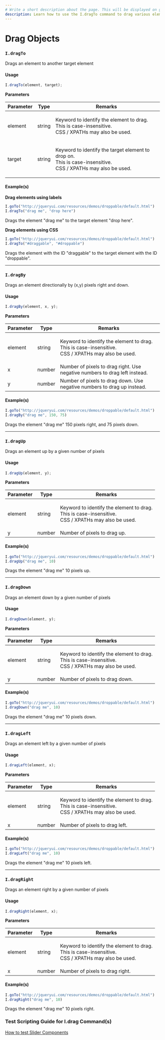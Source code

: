 ```yaml
---
# Write a short description about the page. This will be displayed on google search results.
description: Learn how to use the I.dragTo command to drag various elements in your UIlicious test.
---
```


# Drag Objects

### `I.dragTo` <a href="#idragto" id="idragto"></a>

Drags an element to another target element

#### Usage <a href="#usage" id="usage"></a>

```javascript
I.dragTo(element, target);
```

**Parameters**

| Parameter | Type   | Remarks                                                                                                                  |
| --------- | ------ | ------------------------------------------------------------------------------------------------------------------------ |
| element   | string | <p>Keyword to identify the element to drag.<br>This is case-insensitive.<br>CSS / XPATHs may also be used.</p>           |
| target    | string | <p>Keyword to identify the target element to drop on.<br>This is case-insensitive.<br>CSS / XPATHs may also be used.</p> |

#### Example(s) <a href="#examples" id="examples"></a>

**Drag elements using labels**

```javascript
I.goTo("http://jqueryui.com/resources/demos/droppable/default.html")
I.dragTo("drag me", "drop here")
```

Drags the element "drag me" to the target element "drop here".

**Drag elements using CSS**

```javascript
I.goTo("http://jqueryui.com/resources/demos/droppable/default.html")
I.dragTo("#draggable", "#droppable")
```

Drags the element with the ID "draggable" to the target element with the ID "droppable".

***

### `I.dragBy` <a href="#idragby" id="idragby"></a>

Drags an element directionally by (x,y) pixels right and down.

#### Usage <a href="#usage" id="usage"></a>

```javascript
I.dragBy(element, x, y);
```

**Parameters**

| Parameter | Type   | Remarks                                                                                                        |
| --------- | ------ | -------------------------------------------------------------------------------------------------------------- |
| element   | string | <p>Keyword to identify the element to drag.<br>This is case-insensitive.<br>CSS / XPATHs may also be used.</p> |
| x         | number | Number of pixels to drag right. Use negative numbers to drag left instead.                                     |
| y         | number | Number of pixels to drag down. Use negative numbers to drag up instead.                                        |

#### Example(s) <a href="#examples" id="examples"></a>

```javascript
I.goTo("http://jqueryui.com/resources/demos/droppable/default.html")
I.dragBy("drag me", 150, 75)
```

Drags the element "drag me" 150 pixels right, and 75 pixels down.

***

### `I.dragUp` <a href="#idragup" id="idragup"></a>

Drags an element up by a given number of pixels

#### Usage <a href="#usage" id="usage"></a>

```javascript
I.dragUp(element, y);
```

**Parameters**

| Parameter | Type   | Remarks                                                                                                        |
| --------- | ------ | -------------------------------------------------------------------------------------------------------------- |
| element   | string | <p>Keyword to identify the element to drag.<br>This is case-insensitive.<br>CSS / XPATHs may also be used.</p> |
| y         | number | Number of pixels to drag up.                                                                                   |

#### Example(s) <a href="#examples" id="examples"></a>

```javascript
I.goTo("http://jqueryui.com/resources/demos/droppable/default.html")
I.dragUp("drag me", 10)
```

Drags the element "drag me" 10 pixels up.

***

### `I.dragDown` <a href="#idragdown" id="idragdown"></a>

Drags an element down by a given number of pixels

#### Usage <a href="#usage" id="usage"></a>

```javascript
I.dragDown(element, y);
```

**Parameters**

| Parameter | Type   | Remarks                                                                                                        |
| --------- | ------ | -------------------------------------------------------------------------------------------------------------- |
| element   | string | <p>Keyword to identify the element to drag.<br>This is case-insensitive.<br>CSS / XPATHs may also be used.</p> |
| y         | number | Number of pixels to drag down.                                                                                 |

#### Example(s) <a href="#examples" id="examples"></a>

```javascript
I.goTo("http://jqueryui.com/resources/demos/droppable/default.html")
I.dragDown("drag me", 10)
```

Drags the element "drag me" 10 pixels down.

***

### `I.dragLeft` <a href="#idragleft" id="idragleft"></a>

Drags an element left by a given number of pixels

#### Usage <a href="#usage" id="usage"></a>

```javascript
I.dragLeft(element, x);
```

**Parameters**

| Parameter | Type   | Remarks                                                                                                        |
| --------- | ------ | -------------------------------------------------------------------------------------------------------------- |
| element   | string | <p>Keyword to identify the element to drag.<br>This is case-insensitive.<br>CSS / XPATHs may also be used.</p> |
| x         | number | Number of pixels to drag left.                                                                                 |

#### Example(s) <a href="#examples" id="examples"></a>

```javascript
I.goTo("http://jqueryui.com/resources/demos/droppable/default.html")
I.dragLeft("drag me", 10)
```

Drags the element "drag me" 10 pixels left.

***

### `I.dragRight` <a href="#idragright" id="idragright"></a>

Drags an element right by a given number of pixels

#### Usage <a href="#usage" id="usage"></a>

```javascript
I.dragRight(element, x);
```

**Parameters**

| Parameter | Type   | Remarks                                                                                                        |
| --------- | ------ | -------------------------------------------------------------------------------------------------------------- |
| element   | string | <p>Keyword to identify the element to drag.<br>This is case-insensitive.<br>CSS / XPATHs may also be used.</p> |
| x         | number | Number of pixels to drag right.                                                                                |

#### Example(s) <a href="#examples" id="examples"></a>

```javascript
I.goTo("http://jqueryui.com/resources/demos/droppable/default.html")
I.dragRight("drag me", 10)
```

Drags the element "drag me" 10 pixels right.

### Test Scripting Guide for I.drag Command(s)
[How to test Slider Components](test-scripting-tutorials/testing-slider-components.md)
